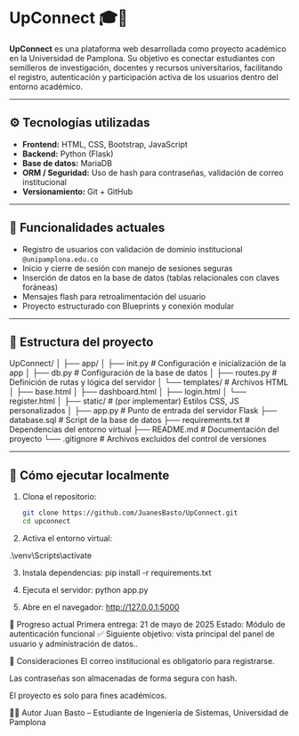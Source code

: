 ﻿# UpConnect 🎓📡

**UpConnect** es una plataforma web desarrollada como proyecto académico en la Universidad de Pamplona. Su objetivo es conectar estudiantes con semilleros de investigación, docentes y recursos universitarios, facilitando el registro, autenticación y participación activa de los usuarios dentro del entorno académico.

---

## ⚙️ Tecnologías utilizadas

- **Frontend:** HTML, CSS, Bootstrap, JavaScript
- **Backend:** Python (Flask)
- **Base de datos:** MariaDB
- **ORM / Seguridad:** Uso de hash para contraseñas, validación de correo institucional
- **Versionamiento:** Git + GitHub

---

## 🚀 Funcionalidades actuales

- Registro de usuarios con validación de dominio institucional `@unipamplona.edu.co`
- Inicio y cierre de sesión con manejo de sesiones seguras
- Inserción de datos en la base de datos (tablas relacionales con claves foráneas)
- Mensajes flash para retroalimentación del usuario
- Proyecto estructurado con Blueprints y conexión modular

---

## 📂 Estructura del proyecto

UpConnect/
│
├── app/
│ ├── init.py # Configuración e inicialización de la app
│ ├── db.py # Configuración de la base de datos
│ ├── routes.py # Definición de rutas y lógica del servidor
│ └── templates/ # Archivos HTML
│   ├── base.html
│   ├── dashboard.html
│   ├── login.html
│   └── register.html
│
├── static/ # (por implementar) Estilos CSS, JS personalizados
│
├── app.py # Punto de entrada del servidor Flask
├── database.sql # Script de la base de datos
├── requirements.txt # Dependencias del entorno virtual
├── README.md # Documentación del proyecto
└── .gitignore # Archivos excluidos del control de versiones


---

## 🧪 Cómo ejecutar localmente

1. Clona el repositorio:
   ```bash
   git clone https://github.com/JuanesBasto/UpConnect.git
   cd upconnect

2. Activa el entorno virtual:

.\venv\Scripts\activate

3. Instala dependencias:
pip install -r requirements.txt

4. Ejecuta el servidor:
python app.py

5. Abre en el navegador: http://127.0.0.1:5000


📅 Progreso actual
Primera entrega: 21 de mayo de 2025
Estado: Módulo de autenticación funcional ✅
Siguiente objetivo: vista principal del panel de usuario y administración de datos..

🔐 Consideraciones
El correo institucional es obligatorio para registrarse.

Las contraseñas son almacenadas de forma segura con hash.

El proyecto es solo para fines académicos.

🧑‍💻 Autor
Juan Basto – Estudiante de Ingeniería de Sistemas, Universidad de Pamplona
